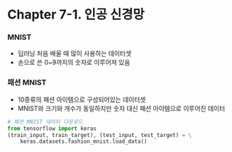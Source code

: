# Chapter 7-1. 인공 신경망

### MNIST

- 딥러닝 처음 배울 때 많이 사용하는 데이터셋
- 손으로 쓴 0~9까지의 숫자로 이루어져 있음

### 패션 MNIST

- 10종류의 패션 아이템으로 구성되어있는 데이터셋
- MNIST와 크기와 개수가 동일하지만 숫자 대신 패션 아이템으로 이루어진 데이터

```python
# 패션 MNIST 데이터 다운로드
from tensorflow import keras
(train_input, train_target), (test_input, test_target) = \
    keras.datasets.fashion_mnist.load_data()
```